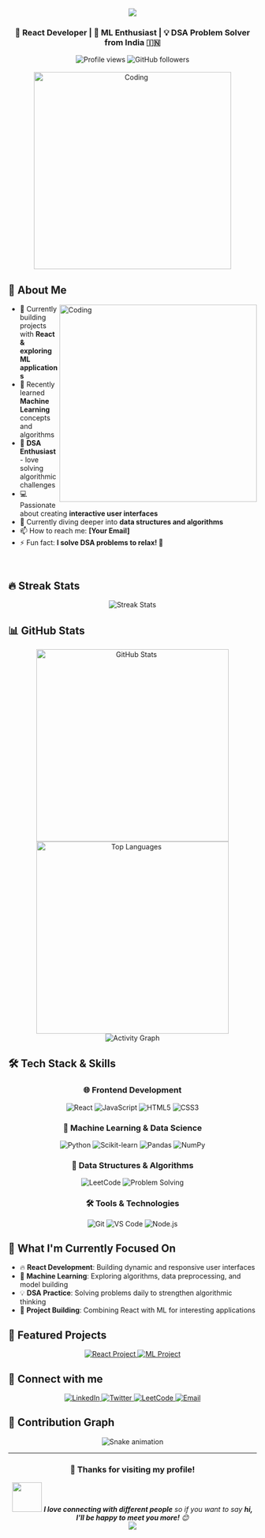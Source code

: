 <h1 align="center">
  <img src="https://readme-typing-svg.herokuapp.com/?font=Righteous&size=35&center=true&vCenter=true&width=500&height=70&duration=4000&lines=Hi+There!+👋;+I'm+Jayant+Sharma!;" />
</h1>

<h3 align="center">🚀 React Developer | 🤖 ML Enthusiast | 💡 DSA Problem Solver from India 🇮🇳</h3>

<div align="center">
  <img src="https://komarev.com/ghpvc/?username=jayantsharma13&label=Profile%20views&color=0e75b6&style=flat" alt="Profile views" />
  <img src="https://img.shields.io/github/followers/jayantsharma13?label=Followers&style=social" alt="GitHub followers" />
</div>

<br/>

<div align="center">
  <img alt="Coding" width="400" src="https://cdn.dribbble.com/users/1162077/screenshots/3848914/programmer.gif">
</div>

## 🎯 About Me

<img align="right" alt="Coding" width="400" src="https://media.giphy.com/media/SWoSkN6DxTszqIKEqv/giphy.gif">

- 🔭 Currently building projects with **React & exploring ML applications**
- 🌱 Recently learned **Machine Learning** concepts and algorithms
- 🧠 **DSA Enthusiast** - love solving algorithmic challenges
- 💻 Passionate about creating **interactive user interfaces**
- 🎯 Currently diving deeper into **data structures and algorithms**
- 📫 How to reach me: **[Your Email]**
- ⚡ Fun fact: **I solve DSA problems to relax! 🧩**

<br/>

## 🔥 Streak Stats
<div align="center">
  <img src="https://github-readme-streak-stats.herokuapp.com/?user=jayantsharma13&theme=radical&hide_border=true" alt="Streak Stats"/>
</div>

## 📊 GitHub Stats
<div align="center">
  <img width="390" src="https://github-readme-stats.vercel.app/api?username=jayantsharma13&show_icons=true&theme=radical&hide_border=true&count_private=true" alt="GitHub Stats"/>
  <img width="390" src="https://github-readme-stats.vercel.app/api/top-langs/?username=jayantsharma13&layout=compact&theme=radical&hide_border=true" alt="Top Languages"/>
</div>

<div align="center">
  <img src="https://github-readme-activity-graph.vercel.app/graph?username=jayantsharma13&theme=tokyo-night&hide_border=true&area=true" alt="Activity Graph"/>
</div>

## 🛠️ Tech Stack & Skills

<div align="center">

### 🌐 Frontend Development
<img src="https://img.shields.io/badge/React-20232A?style=for-the-badge&logo=react&logoColor=61DAFB" alt="React"/>
<img src="https://img.shields.io/badge/JavaScript-F7DF1E?style=for-the-badge&logo=javascript&logoColor=black" alt="JavaScript"/>
<img src="https://img.shields.io/badge/HTML5-E34F26?style=for-the-badge&logo=html5&logoColor=white" alt="HTML5"/>
<img src="https://img.shields.io/badge/CSS3-1572B6?style=for-the-badge&logo=css3&logoColor=white" alt="CSS3"/>

### 🤖 Machine Learning & Data Science
<img src="https://img.shields.io/badge/Python-3776AB?style=for-the-badge&logo=python&logoColor=white" alt="Python"/>
<img src="https://img.shields.io/badge/scikit--learn-F7931E?style=for-the-badge&logo=scikit-learn&logoColor=white" alt="Scikit-learn"/>
<img src="https://img.shields.io/badge/pandas-150458?style=for-the-badge&logo=pandas&logoColor=white" alt="Pandas"/>
<img src="https://img.shields.io/badge/NumPy-013243?style=for-the-badge&logo=numpy&logoColor=white" alt="NumPy"/>

### 🧠 Data Structures & Algorithms
<img src="https://img.shields.io/badge/LeetCode-FFA116?style=for-the-badge&logo=leetcode&logoColor=black" alt="LeetCode"/>
<img src="https://img.shields.io/badge/Problem%20Solving-4285F4?style=for-the-badge&logo=google&logoColor=white" alt="Problem Solving"/>

### 🛠️ Tools & Technologies
<img src="https://img.shields.io/badge/Git-F05032?style=for-the-badge&logo=git&logoColor=white" alt="Git"/>
<img src="https://img.shields.io/badge/VS%20Code-0078d4?style=for-the-badge&logo=visual%20studio%20code&logoColor=white" alt="VS Code"/>
<img src="https://img.shields.io/badge/Node.js-43853D?style=for-the-badge&logo=node.js&logoColor=white" alt="Node.js"/>

</div>

## 🎯 What I'm Currently Focused On

- 🔥 **React Development**: Building dynamic and responsive user interfaces
- 🧠 **Machine Learning**: Exploring algorithms, data preprocessing, and model building
- 💡 **DSA Practice**: Solving problems daily to strengthen algorithmic thinking
- 🚀 **Project Building**: Combining React with ML for interesting applications

## 🌟 Featured Projects

<div align="center">
  <a href="https://github.com/jayantsharma13/react-project">
    <img src="https://github-readme-stats.vercel.app/api/pin/?username=jayantsharma13&repo=react-project&theme=radical&hide_border=true" alt="React Project"/>
  </a>
  <a href="https://github.com/jayantsharma13/ml-project">
    <img src="https://github-readme-stats.vercel.app/api/pin/?username=jayantsharma13&repo=ml-project&theme=radical&hide_border=true" alt="ML Project"/>
  </a>
</div>

## 🤝 Connect with me

<div align="center">
  <a href="https://linkedin.com/in/your-linkedin" target="_blank">
    <img src="https://img.shields.io/badge/LinkedIn-0077B5?style=for-the-badge&logo=linkedin&logoColor=white" alt="LinkedIn"/>
  </a>
  <a href="https://twitter.com/your-twitter" target="_blank">
    <img src="https://img.shields.io/badge/Twitter-1DA1F2?style=for-the-badge&logo=twitter&logoColor=white" alt="Twitter"/>
  </a>
  <a href="https://leetcode.com/your-leetcode" target="_blank">
    <img src="https://img.shields.io/badge/LeetCode-FFA116?style=for-the-badge&logo=leetcode&logoColor=black" alt="LeetCode"/>
  </a>
  <a href="mailto:your.email@example.com">
    <img src="https://img.shields.io/badge/Email-D14836?style=for-the-badge&logo=gmail&logoColor=white" alt="Email"/>
  </a>
</div>

## 🐍 Contribution Graph

<div align="center">
  <img src="https://github.com/jayantsharma13/jayantsharma13/blob/output/github-contribution-grid-snake.svg" alt="Snake animation"/>
</div>

---

<div align="center">
  <h3>💝 Thanks for visiting my profile!</h3>
  <img src="https://media.giphy.com/media/LnQjpWaON8nhr21vNW/giphy.gif" width="60"> 
  <em><b>I love connecting with different people</b> so if you want to say <b>hi, I'll be happy to meet you more!</b> 😊</em>
</div>

<div align="center">
  <img src="https://capsule-render.vercel.app/api?type=waving&color=gradient&height=60&section=footer"/>
</div>
